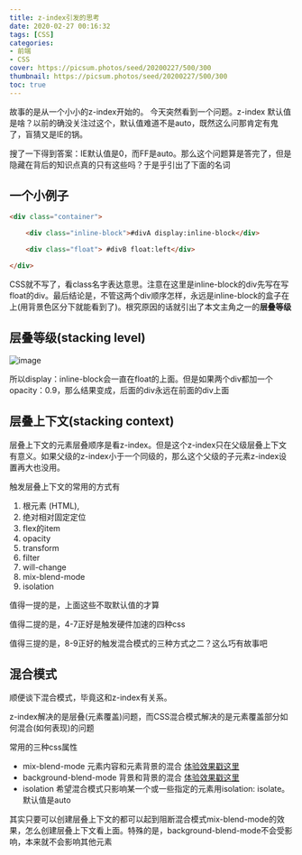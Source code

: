 ```yaml
---
title: z-index引发的思考
date: 2020-02-27 00:16:32
tags: [CSS]
categories: 
- 前端
- CSS
cover: https://picsum.photos/seed/20200227/500/300
thumbnail: https://picsum.photos/seed/20200227/500/300
toc: true
---
```


故事的是从一个小小的z-index开始的。
今天突然看到一个问题。z-index 默认值是啥？以前的确没关注过这个，默认值难道不是auto，既然这么问那肯定有鬼了，盲猜又是IE的锅。

搜了一下得到答案：IE默认值是0，而FF是auto。那么这个问题算是答完了，但是隐藏在背后的知识点真的只有这些吗？于是乎引出了下面的名词
<!-- more -->
## 一个小例子
```html
<div class="container">

    <div class="inline-block">#divA display:inline-block</div>

    <div class="float"> #divB float:left</div>

</div>
```
CSS就不写了，看class名字表达意思。注意在这里是inline-block的div先写在写float的div。最后结论是，不管这两个div顺序怎样，永远是inline-block的盒子在上(用背景色区分下就能看到了)。根究原因的话就引出了本文主角之一的**层叠等级**
## 层叠等级(stacking level)
![image](层叠等级.png)

所以display：inline-block会一直在float的上面。但是如果两个div都加一个opacity：0.9，那么结果变成，后面的div永远在前面的div上面

## 层叠上下文(stacking context)
层叠上下文的元素层叠顺序是看z-index。但是这个z-index只在父级层叠上下文有意义。如果父级的z-index小于一个同级的，那么这个父级的子元素z-index设置再大也没用。

触发层叠上下文的常用的方式有
1. 根元素 (HTML),
2. 绝对相对固定定位
3. flex的item
4. opacity
5. transform 
6. filter
7. will-change
8. mix-blend-mode
9. isolation

值得一提的是，上面这些不取默认值的才算

值得二提的是，4-7正好是触发硬件加速的四种css

值得三提的是，8-9正好的触发混合模式的三种方式之二？这么巧有故事吧


## 混合模式

顺便谈下混合模式，毕竟这和z-index有关系。

z-index解决的是层叠(元素覆盖)问题，而CSS混合模式解决的是元素覆盖部分如何混合(如何表现)的问题 

常用的三种css属性

+ mix-blend-mode
元素内容和元素背景的混合
[体验效果戳这里](https://www.zhangxinxu.com/study/201505/css3-css4-mix-blend-mode.html)
+ background-blend-mode
背景和背景的混合
[体验效果戳这里](https://www.zhangxinxu.com/study/201505/css3-css4-background-blend-mode.html)
+ isolation
希望混合模式只影响某一个或一些指定的元素用isolation: isolate。默认值是auto

其实只要可以创建层叠上下文的都可以起到阻断混合模式mix-blend-mode的效果，怎么创建层叠上下文看上面。特殊的是，background-blend-mode不会受影响，本来就不会影响其他元素